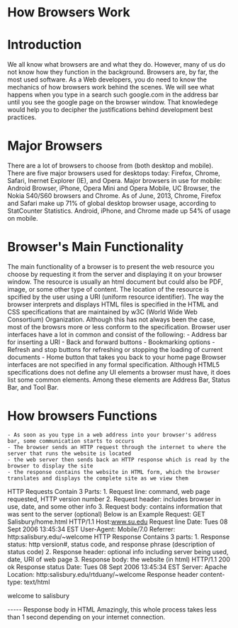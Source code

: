 # How Browsers Work
# Introduction
We all know what browsers are and what they do. However, many of us do not know how they function in the background. Browsers are, by far, the most used software. As a Web developers, you do need to know the mechanics of how browsers work behind the scenes. We will see what happens when you type in a search such google.com in the address bar until you see the google page on the browser window. That knowledege would help you to decipher the justifications behind development best practices.
# Major Browsers
There are a lot of browsers to choose from (both desktop and mobile). There are five major browsers used for desktops today: Firefox, Chrome, Safari, Inernet Explorer (IE), and Opera. Major browsers in use for mobile: Android Browser, iPhone, Opera Mini and Opera Mobile, UC Browser, the Nokia S40/S60 browsers and Chrome. As of June, 2013, Chrome, Firefox and Safari make up 71% of global desktop browser usage, according to StatCounter Statistics. Android, iPhone, and Chrome made up 54% of usage on mobile.
# Browser's Main Functionality
The main functionality of a browser is to present the web resource you choose by requesting it from the server and displaying it on your browser window. The resource is usually an html document but could also be PDF, image, or some other type of content. The location of the resource is spcified by the user using a URI (uniform resource identifier).
The way the browser interprets and displays HTML files is specified in the HTML and CSS specifications that are maintained by w3C (World Wide Web Consortium) Organization. Although this has not always been the case, most of the browsrs more or less conform to the specification.
Browser user interfaces have a lot in common and consist of the following:
    - Address bar for inserting a URI
    - Back and forward buttons
    - Bookmarking options
    - Refresh and stop buttons for refreshing or stopping the loading of current documents
    - Home button that takes you back to your home page
Browser interfaces are not specified in any formal specification. Although HTML5 specifications does not define any UI elements a browser must have, it does list some common elements. Among these elements are Address Bar, Status Bar, and Tool Bar.
# How browsers Functions
    - As soon as you type in a web address into your browser's address bar, some communication starts to occurs
    - The browser sends an HTTP request through the internet to where the server that runs the website is located
    - the web server then sends back an HTTP response which is read by the browser to display the site
    - the response contains the website in HTML form, which the browser translates and displays the complete site as we view them
HTTP Requests
Contain 3 Parts:
    1. Request line: command, web page requested, HTTP version number
    2. Request header: includes browser in use, date, and some other info
    3. Request body: contains information that was sent to the server (optional)
Below is an Example Request:
GET             Salisbury/home.html             HTTP/1.1
Host:www.su.edu                                 Request line
Date: Tues 08 Sept 2006 13:45:34 EST
User-Agent: Mobile/7.0
Referrer: http:salisbury.edu/~welcome
HTTP Response
Contains 3 parts:
    1. Response status: http version#, status code, and response phrase (description of status code)
    2. Response header: optional info including server being used, date, URI of web page
    3. Response body: the website (in html)
    HTTP/1.1                200                 ok                          Response status
    Date: Tues 08 Sept 2006 13:45:34 EST
    Server: Apache
    Location: http:salisbury.edu/rtduany/~welcome                           Response header
    content-type: text/html
    <html>
    <head>
    <title>Salisbury></title>
    </head>
    <body>
    <p>welcome to salisbury</p>
    -----
    </body>
    </html>                                                                Response body in HTML
    Amazingly, this whole process takes less than 1 second depending on your internet connection.